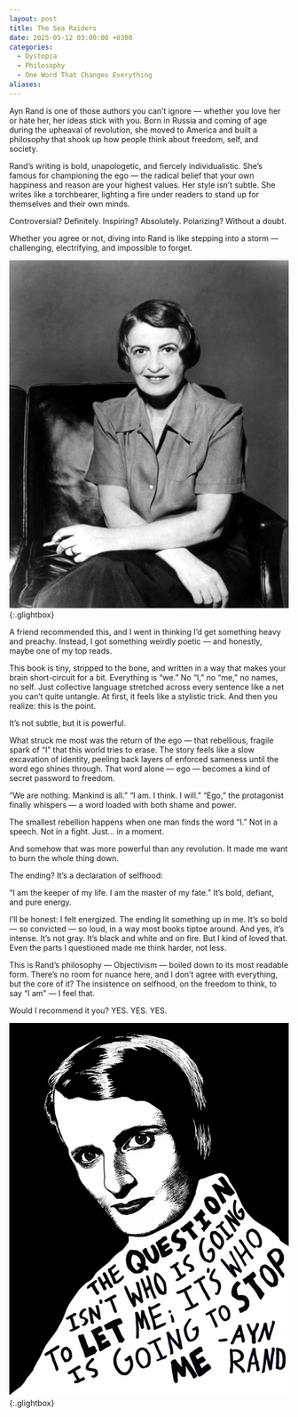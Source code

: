 ```yaml
---
layout: post
title: The Sea Raiders
date: 2025-05-12 03:00:00 +0300
categories:
  - Dystopia
  - Philosophy
  - One Word That Changes Everything
aliases:
---
```

Ayn Rand is one of those authors you can’t ignore — whether you love her or hate her, her ideas stick with you. Born in Russia and coming of age during the upheaval of revolution, she moved to America and built a philosophy that shook up how people think about freedom, self, and society.

Rand’s writing is bold, unapologetic, and fiercely individualistic. She’s famous for championing the ego — the radical belief that your own happiness and reason are your highest values. Her style isn’t subtle. She writes like a torchbearer, lighting a fire under readers to stand up for themselves and their own minds.

Controversial? Definitely.
Inspiring? Absolutely.
Polarizing? Without a doubt.

Whether you agree or not, diving into Rand is like stepping into a storm — challenging, electrifying, and impossible to forget.

[![Ayn Rand](/assets/image/ayn.jpg)](/assets/image/ayn.jpg){:.glightbox}

A friend recommended this, and I went in thinking I’d get something heavy and preachy. Instead, I got something weirdly poetic — and honestly, maybe one of my top reads.

This book is tiny, stripped to the bone, and written in a way that makes your brain short-circuit for a bit. Everything is “we.” No “I,” no “me,” no names, no self. Just collective language stretched across every sentence like a net you can’t quite untangle. At first, it feels like a stylistic trick. And then you realize: this is the point.

It’s not subtle, but it is powerful.

What struck me most was the return of the ego — that rebellious, fragile spark of “I” that this world tries to erase. The story feels like a slow excavation of identity, peeling back layers of enforced sameness until the word ego shines through. That word alone — ego — becomes a kind of secret password to freedom.

“We are nothing. Mankind is all.”
“I am. I think. I will.”
“Ego,” the protagonist finally whispers — a word loaded with both shame and power.

The smallest rebellion happens when one man finds the word “I.”
Not in a speech. Not in a fight.
Just... in a moment.

And somehow that was more powerful than any revolution. It made me want to burn the whole thing down.

The ending?
It’s a declaration of selfhood:

“I am the keeper of my life. I am the master of my fate.”
It’s bold, defiant, and pure energy.

I’ll be honest: I felt energized. The ending lit something up in me. It’s so bold — so convicted — so loud, in a way most books tiptoe around. And yes, it’s intense. It’s not gray. It’s black and white and on fire. But I kind of loved that.
Even the parts I questioned made me think harder, not less.

This is Rand’s philosophy — Objectivism — boiled down to its most readable form. There’s no room for nuance here, and I don’t agree with everything, but the core of it?
The insistence on selfhood, on the freedom to think, to say “I am” — I feel that.

Would I recommend it you?
YES. YES. YES.

[![Ayn Rand](/assets/image/aynrand.jpg)](/assets/image/aynrand.jpg){:.glightbox}

